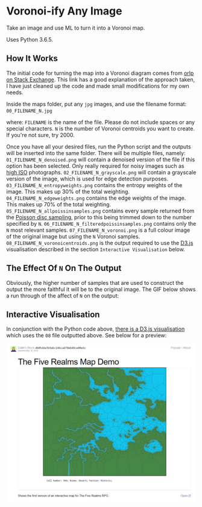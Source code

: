 # Voronoi-ify Any Image 
Take an image and use ML to turn it into a Voronoi map.

Uses Python 3.6.5.

## How It Works
The initial code for turning the map into a Voronoi diagram comes from [orlp on Stack Exchange](https://codegolf.stackexchange.com/a/50345). This link has a good explanation of the approach taken, I have just cleaned up the code and made small modifications for my own needs.

Inside the maps folder, put any `jpg` images, and use the filename format:
	`00_FILENAME_N.jpg`

where:
	`FILENAME` is the name of the file. Please do not include spaces or any special characters.
	`N` is the number of Voronoi centroids you want to create. If you're not sure, try 2000.
	
Once you have all your desired files, run the Python script and the outputs will be inserted into the same folder. There will be multiple files, namely:
	`01_FILENAME_N_denoised.png` will contain a denoised version of the file if this option has been selected. Only really required for noisy images such as [high ISO](https://photographylife.com/what-is-iso-in-photography) photographs.
	`02_FILENAME_N_grayscale.png` will contain a grayscale version of the image, which is used for edge detection purposes.
	`03_FILENAME_N_entropyweights.png` contains the entropy weights of the image. This makes up 30% of the total weighting.
	`04_FILENAME_N_edgeweights.png` contains the edge weights of the image. This makes up 70% of the total weighting.
	`05_FILENAME_N_allpoissinsamples.png` contains every sample returned from the [Poisson disc sampling](https://www.jasondavies.com/poisson-disc/), prior to this being trimmed down to the number specified by `N`.
	`06_FILENAME_N_filteredpoissinsamples.png` contains only the `N` most relevant samples.
	`07_FILENAME_N_voronoi.png` is a full colour image of the original image but using the `N` Voronoi samples.
	`08_FILENAME_N_voronoicentroids.png` is the output required to use the [D3.js](https://d3js.org/) visualisation described in the section `Interactive Visualisation` below.

## The Effect Of `N` On The Output	
Obviously, the higher number of samples that are used to construct the output the more faithful it will be to the original image. The GIF below shows a run through of the affect of `N` on the output:



## Interactive Visualisation
In conjunction with the Python code above, [there is a D3.js visualisation](https://bl.ocks.org/Cuahchic/db05dda3b9abc246ca478eb48ce08e6c) which uses the `08` file outputted above. See below for a preview:

![D3 Preview](https://github.com/Cuahchic/map-voronoi/blob/master/img/d3blocks_preview.PNG)
